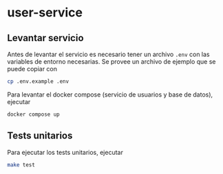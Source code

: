 # user-service

## Levantar servicio

Antes de levantar el servicio es necesario tener un archivo `.env` con las variables de entorno necesarias. 
Se provee un archivo de ejemplo que se puede copiar con

```bash
cp .env.example .env
```

Para levantar el docker compose (servicio de usuarios y base de datos), ejecutar

```bash
docker compose up
```

## Tests unitarios

Para ejecutar los tests unitarios, ejecutar

```bash
make test
```
